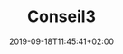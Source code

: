 ---
title: "Conseil3"
date: 2019-09-18T11:45:41+02:00
type: "conseil-municipal"
firstName: "Eloi"
lastName: "Lafargue"
role: "Deputy"
photo: "/img/deputy3.jpg"
---